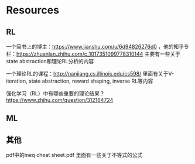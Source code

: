 
# Resources

## RL

一个简书上的博主：https://www.jianshu.com/u/6d94826276d0 ，他的知乎专栏：https://zhuanlan.zhihu.com/c_1017351099778310144 主要有一些关于state abstraction和理论RL分析的内容

一个理论RL的课程：http://nanjiang.cs.illinois.edu/cs598/ 里面有关于V-iteration, state abstraction, reward shaping, inverse RL等内容

强化学习（RL）中有哪些重要的理论结果？ https://www.zhihu.com/question/312164724



## ML


## 其他

pdf中的ineq cheat sheet.pdf  里面有一些关于不等式的公式





